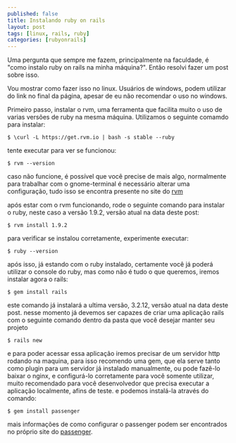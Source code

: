 ```yaml
---
published: false
title: Instalando ruby on rails
layout: post
tags: [linux, rails, ruby]
categories: [rubyonrails]
---
```

Uma pergunta que sempre me fazem, principalmente na faculdade, é "como instalo ruby on rails na minha máquina?". Então resolvi fazer um post sobre isso.

Vou mostrar como fazer isso no linux. Usuários de windows, podem utilizar do link no final da página, apesar de eu não recomendar o uso no windows.

Primeiro passo, instalar o rvm, uma ferramenta que facilita muito o uso de varias versões de ruby na mesma máquina.
Utilizamos o seguinte comamdo para instalar:

    $ \curl -L https://get.rvm.io | bash -s stable --ruby

tente executar para ver se funcionou:

    $ rvm --version

caso não funcione, é possível que você precise de mais algo, normalmente para trabalhar com o gnome-terminal é necessário alterar uma configuração, tudo isso se encontra presente no site do <a href="https://rvm.io//" target="_blank">rvm</a>

após estar com o rvm funcionando, rode o seguinte comando para instalar o ruby, neste caso a versão 1.9.2, versão atual na data deste post:

    $ rvm install 1.9.2

para verificar se instalou corretamente, experimente executar:

    $ ruby --version

após isso, já estando com o ruby instalado, certamente você já poderá utilizar o console do ruby, mas como não é tudo o que queremos, iremos instalar agora o rails:

    $ gem install rails

este comando já instalará a ultima versão, 3.2.12, versão atual na data deste post.
nesse momento já devemos ser capazes de criar uma aplicação rails com o seguinte comando dentro da pasta que você desejar manter seu projeto

    $ rails new 

e para poder acessar essa aplicação iremos precisar de um servidor http rodando na maquina, para isso recomendo uma gem, que ela serve tanto como plugin para um servidor já instalado manualmente, ou pode fazê-lo baixar o nginx, e configurá-lo corretamente para você somente utilizar, muito recomendado para você desenvolvedor que precisa executar a aplicação localmente, afins de teste.
e podemos instalá-la através do comando:

    $ gem install passenger

mais informações de como configurar o passenger podem ser encontrados no próprio site do <a href="https://www.phusionpassenger.com/" target="_blank">passenger</a>.